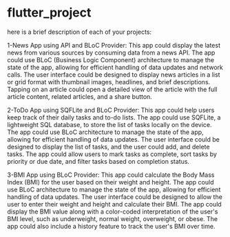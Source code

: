 # flutter_project

here is a brief description of each of your projects:

1-News App using API and BLoC Provider: This app could display the latest news from various sources by consuming data from a news API. The app could use BLoC (Business Logic Component) architecture to manage the state of the app, allowing for efficient handling of data updates and network calls. The user interface could be designed to display news articles in a list or grid format with thumbnail images, headlines, and brief descriptions. Tapping on an article could open a detailed view of the article with the full article content, related articles, and a share button.

2-ToDo App using SQFLite and BLoC Provider: This app could help users keep track of their daily tasks and to-do lists. The app could use SQFLite, a lightweight SQL database, to store the list of tasks locally on the device. The app could use BLoC architecture to manage the state of the app, allowing for efficient handling of data updates. The user interface could be designed to display the list of tasks, and the user could add, and delete tasks. The app could allow users to mark tasks as complete, sort tasks by priority or due date, and filter tasks based on completion status.

3-BMI App using BLoC Provider: This app could calculate the Body Mass Index (BMI) for the user based on their weight and height. The app could use BLoC architecture to manage the state of the app, allowing for efficient handling of data updates. The user interface could be designed to allow the user to enter their weight and height and calculate their BMI. The app could display the BMI value along with a color-coded interpretation of the user's BMI level, such as underweight, normal weight, overweight, or obese. The app could also include a history feature to track the user's BMI over time.
